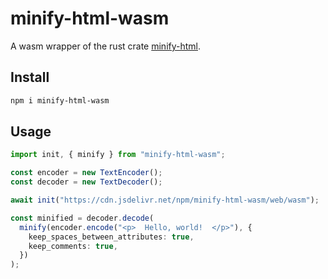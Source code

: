 # minify-html-wasm

A wasm wrapper of the rust crate [minify-html](https://crates.io/crates/minify-html).

## Install

```bash
npm i minify-html-wasm
```

## Usage

```ts
import init, { minify } from "minify-html-wasm";

const encoder = new TextEncoder();
const decoder = new TextDecoder();

await init("https://cdn.jsdelivr.net/npm/minify-html-wasm/web/wasm");

const minified = decoder.decode(
  minify(encoder.encode("<p>  Hello, world!  </p>"), {
    keep_spaces_between_attributes: true,
    keep_comments: true,
  })
);
```
